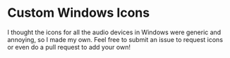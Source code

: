 # Custom Windows Icons
I thought the icons for all the audio devices in Windows were generic and annoying, so I made my own. Feel free to submit an issue to request icons or even do a pull request to add your own!
